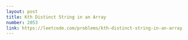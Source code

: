 ```yaml
---
layout: post
title: Kth Distinct String in an Array
number: 2053
link: https://leetcode.com/problems/kth-distinct-string-in-an-array
---
```

